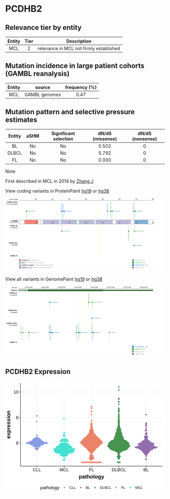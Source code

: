 # PCDHB2

## Relevance tier by entity

|Entity|Tier|Description                            |
|:------:|:----:|---------------------------------------|
|MCL   |2   |relevance in MCL not firmly established|

## Mutation incidence in large patient cohorts (GAMBL reanalysis)

|Entity|source       |frequency (%)|
|:------:|:-------------:|:-------------:|
|MCL   |GAMBL genomes|0.47         |

## Mutation pattern and selective pressure estimates

|Entity|aSHM|Significant selection|dN/dS (missense)|dN/dS (nonsense)|
|:------:|:----:|:---------------------:|:----------------:|:----------------:|
|BL    |No  |No                   |0.502           |0               |
|DLBCL |No  |No                   |5.792           |0               |
|FL    |No  |No                   |0.000           |0               |


> [!NOTE]
> First described in MCL in 2014 by [Zhang J](https://pubmed.ncbi.nlm.nih.gov/24682267)


View coding variants in ProteinPaint [hg19](https://morinlab.github.io/LLMPP/GAMBL/PCDHB2_protein.html)  or [hg38](https://morinlab.github.io/LLMPP/GAMBL/PCDHB2_protein_hg38.html)

![image](images/proteinpaint/PCDHB2_NM_018936.svg)

View all variants in GenomePaint [hg19](https://morinlab.github.io/LLMPP/GAMBL/PCDHB2.html)  or [hg38](https://morinlab.github.io/LLMPP/GAMBL/PCDHB2_hg38.html)

![image](images/proteinpaint/PCDHB2.svg)
## PCDHB2 Expression
![image](images/gene_expression/PCDHB2_by_pathology.svg)
<!-- ORIGIN: zhangGenomicLandscapeMantle2014 -->
